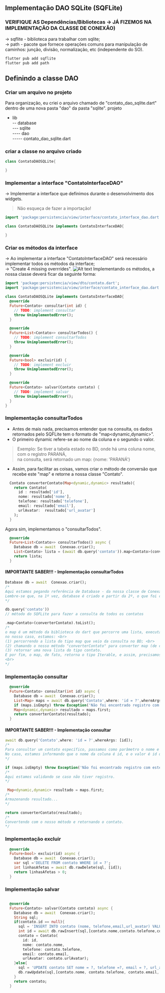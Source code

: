 ## Implementação DAO SQLite (SQFLite)

### VERIFIQUE AS Dependências/Bibliotecas → JÁ FIZEMOS NA IMPLEMENTAÇÃO DA CLASSE DE CONEXÃO)
→ sqflite - biblioteca para trabalhar com sqlite;<br>
→ path - pacote que fornece operações comuns para manipulação de caminhos: junção, divisão, normalização, etc (independente do SO).<br>
```cmd
flutter pub add sqflite
flutter pub add path  
```

## Definindo a classe DAO
### Criar um arquivo no projeto
Para organização, eu criei o arquivo chamado de "contato_dao_sqlite.dart" dentro de uma nova pasta "dao" da pasta "sqlite".
projeto<br>
- lib<br>
-- database<br>
--- sqlite<br>
---- dao<br>
----- contato_dao_sqlite.dart<br>

### criar a classe no arquivo criado
```dart
class ContatoDAOSQLite{

}
```
### Implementar a interface "ContatoInterfaceDAO"
→ Implementar a interface que definimos durante o desenvolvimento dos widgets. <br>
>Não esqueça de fazer a importação!
```dart
import 'package:persistencia/view/interface/contato_interface_dao.dart'; //importanção

class ContatoDAOSQLite implements ContatoInterfaceDAO{

}
```
### Criar os métodos da interface
→ Ao implementar a interface "ContatoInterfaceDAO" será necessário implementar todos os métodos da interface;<br>
→ "Create 4 missing overrrides".
<img src="https://github.com/heliokamakawa/-engenharia-de-software-2023-DDM/blob/main/2%C2%BA%20trimestre/04%20aula/arquivos/interface_dao.png" alt="Alt text" title="imagem da interface dao">
Implementando os métodos, a nossa classe deverá ficar da seguinte forma:
```dart
import 'package:persistencia/view/dto/contato.dart';
import 'package:persistencia/view/interface/contato_interface_dao.dart';

class ContatoDAOSQLite implements ContatoInterfaceDAO{
  @override
  Future<Contato> consultar(int id) {
    // TODO: implement consultar
    throw UnimplementedError();
  }

  @override
  Future<List<Contato>> consultarTodos() {
    // TODO: implement consultarTodos
    throw UnimplementedError();
  }

  @override
  Future<bool> excluir(id) {
    // TODO: implement excluir
    throw UnimplementedError();
  }

  @override
  Future<Contato> salvar(Contato contato) {
    // TODO: implement salvar
    throw UnimplementedError();
  }
}
```
### Implementação consultarTodos
- Antes de mais nada, precisamos entender que na consulta, os dados retornados pelo SQFLite tem o formato de "map<dynamic,dynamic>".<br>
- O primeiro dynamic refere-se ao nome da coluna e o segundo o valor. <br>
>Exemplo: 
>Se tiver a tabela estado no BD, onde há uma coluna nome, com o registro PARANÁ, <br>
>na consulta, será retornado um map: {nome: 'PARANÁ'}<br>
- Assim, para facilitar as coisas, vamos criar o método de conversão que recebe este "map" e retorne a nossa classe "Contato".<br>
```dart
  Contato converterContato(Map<dynamic,dynamic> resultado){
    return Contato(
      id : resultado['id'],
      nome: resultado['nome'],
      telefone: resultado['telefone'],
      email: resultado['email'],
      urlAvatar:  resultado['url_avatar']
    );
  }
```
Agora sim, implementamos o "consultarTodos".
```dart
  @override
  Future<List<Contato>> consultarTodos() async {
    Database db = await  Conexao.criar(); 
    List<Contato> lista = (await db.query('contato')).map<Contato>(converterContato).toList();
    return lista;
  }
```
#### IMPORTANTE SABER!!! - Implementação consultarTodos  
```dart
Database db = await  Conexao.criar(); 
/*
Aqui estamos pegando referência de Database - da nossa classe de Conexao. 
Lembre-se que, na 1º vez, database é criado e partir da 2º, o que foi criado na 1º vez, será reutilizado.
*/
```

```dart
db.query('contato')) 
// método do SQFLite para fazer a consulta de todos os contatos
```
```dart
.map<Contato>(converterContato).toList(); 
/*
o map é um método da biblioteca do dart que percorre uma lista, executa a função (que recebe como parâmetro) e retorna uma NOVA lista.<br>
no nosso caso, estamos: <br>
(1) percorrendo a lista do tipo map que veio da consulta no BD; <br>
(2) chamando o nosso método "converterContato" para converter map (de cada registro do resultado) para a nossa classe contato; <br>
(3) retornar uma nova lista do tipo contato.
E por fim, o map, de fato, retorna o tipo Iterable, e assim, precisamos chamar o método toList para convertê-lo em uma lista.
<br>
*/
```
### Implementação consultar

```dart
  @override
  Future<Contato> consultar(int id) async {
    Database db = await  Conexao.criar();
    List<Map> maps = await db.query('Contato',where: 'id = ?',whereArgs: [id]);
    if (maps.isEmpty) throw Exception('Não foi encontrado registro com este id');
    Map<dynamic,dynamic> resultado = maps.first;
    return converterContato(resultado);
  }
```
#### IMPORTANTE SABER!!! - Implementação consultar

```dart
await db.query('Contato',where: 'id = ?',whereArgs: [id]);
/*
Para consultar um contato específico, passamos como parâmetro o nome e o valor do filtro de consulta. 
No caso, estamos informando que o nome da coluna é id, e o valor é id que vem do parâmetro.
*/
```

```dart
if (maps.isEmpty) throw Exception('Não foi encontrado registro com este id');
/*
Aqui estamos validando se caso não tiver registro.
*/
```

```dart
 Map<dynamic,dynamic> resultado = maps.first;
/*
Armazenando resultado...
*/
```

```dart
return converterContato(resultado);
/*
Convertendo com o nosso método e retornando o contato.
*/
```
### Implementação excluir
```dart
  @override
  Future<bool> excluir(id) async {
    Database db = await  Conexao.criar();
    var sql ='DELETE FROM contato WHERE id = ?';
    int linhasAfetas = await db.rawDelete(sql, [id]);
    return linhasAfetas > 0;
  }
```


### Implementação salvar

```dart

  @override
  Future<Contato> salvar(Contato contato) async {
    Database db = await  Conexao.criar();
    String sql;
    if(contato.id == null){
      sql = 'INSERT INTO contato (nome, telefone,email,url_avatar) VALUES (?,?,?,?)';
      int id = await db.rawInsert(sql,[contato.nome,contato.telefone,contato.email,contato.urlAvatar]);
      contato = Contato(
        id: id,
        nome: contato.nome, 
        telefone: contato.telefone, 
        email: contato.email, 
        urlAvatar: contato.urlAvatar);
    }else{
      sql = 'UPDATE contato SET nome = ?, telefone =?, email = ?, url_avatar= ? WHERE id = ?';
      db.rawUpdate(sql,[contato.nome, contato.telefone, contato.email, contato.urlAvatar, contato.id]);
    }
    return contato;
  }
```


